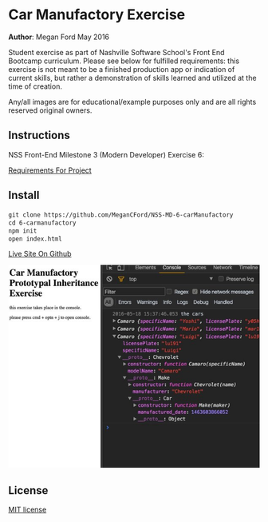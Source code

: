 # Car Manufactory Exercise

**Author**: Megan Ford May 2016 


 Student exercise as part of Nashville Software School's Front End Bootcamp curriculum. Please see below for fulfilled requirements: this exercise is not meant to be a finished production app or indication of current skills, but rather a demonstration of skills learned and utilized at the time of creation.


Any/all images are for educational/example purposes only and are all rights reserved original owners. 


## Instructions


NSS Front-End Milestone 3 (Modern Developer) Exercise 6: 


[Requirements For Project](https://github.com/nashville-software-school/front-end-milestones/blob/master/4-modern-javascript-developer/exercises/MJ_PROTOTYPAL_CARS.md)



## Install


``` 
git clone https://github.com/MeganCFord/NSS-MD-6-carManufactory
cd 6-carmanufactory
npm init
open index.html
```

[Live Site On Github](http://megancford.github.io/NSS-MD-6-carManufactory)


![screenshot](carmanufactory-screenshot.jpg)


## License 


[MIT license](LICENSE.md)

